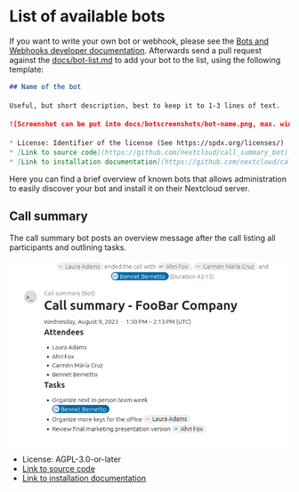# List of available bots

If you want to write your own bot or webhook, please see the
[Bots and Webhooks developer documentation](bots.md). Afterwards send a pull
request against the [docs/bot-list.md](https://github.com/nextcloud/spreed/blob/master/docs/bot-list.md)
to add your bot to the list, using the following template:

```markdown
## Name of the bot

Useful, but short description, best to keep it to 1-3 lines of text.

![Screenshot can be put into docs/botscreenshots/bot-name.png, max. width 700px, max. height 480px](botscreenshots/bot-name.png)

* License: Identifier of the license (See https://spdx.org/licenses/)
* [Link to source code](https://github.com/nextcloud/call_summary_bot)
* [Link to installation documentation](https://github.com/nextcloud/call_summary_bot#readme)
```

Here you can find a brief overview of known bots that allows administration to
easily discover your bot and install it on their Nextcloud server.

## Call summary

The call summary bot posts an overview message after the call listing all participants and outlining tasks.

![Screenshot showing a call summary chat message](botscreenshots/call-summary.png)

* License: AGPL-3.0-or-later
* [Link to source code](https://github.com/nextcloud/call_summary_bot)
* [Link to installation documentation](https://github.com/nextcloud/call_summary_bot#readme)
